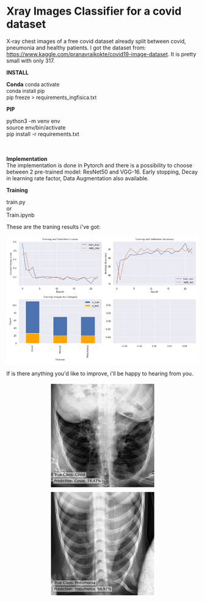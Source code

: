 # Xray Images Classifier for a covid dataset

X-ray chest images of a free covid dataset already split between covid, pneumonia and healthy patients. I got the dataset from: https://www.kaggle.com/pranavraikokte/covid19-image-dataset. It is pretty small with only 317.

<b>INSTALL</b>
</br>

<b>Conda</b>
<font size="-1">conda activate <env></br>
conda install pip</br>
pip freeze > requirements_ingfisica.txt</br></font>
  
<b>PIP</b>
<p style="font-size:9x">python3 -m venv env</br>
source env/bin/activate</br>
pip install -r requirements.txt</br></p>

</br> </br>
<b>Implementation</b></br>
The implementation is done in Pytorch and there is a possibility to choose between 2 pre-trained model: ResNet50 and VGG-16. Early stopping, Decay in learning rate factor, Data Augmentation also available.

<b>Training</b>
<p style="font-size:9x">train.py</br>
or</br>
Train.ipynb</p>

These are the traning results i've got:

![alt text](https://github.com/chacoff/XrayImagesClassifier/blob/main/data/metrics.png?raw=true)

If is there anything you'd like to improve, i'll be happy to hearing from you.

<p align='center'>
  
<img src="https://github.com/chacoff/XrayImagesClassifier/blob/main/data/Covid_0.74_0100.jpeg" width="280">
<img src="https://github.com/chacoff/XrayImagesClassifier/blob/main/data/Pneumonia_0.95_0109.jpeg" width="280">
</p>

